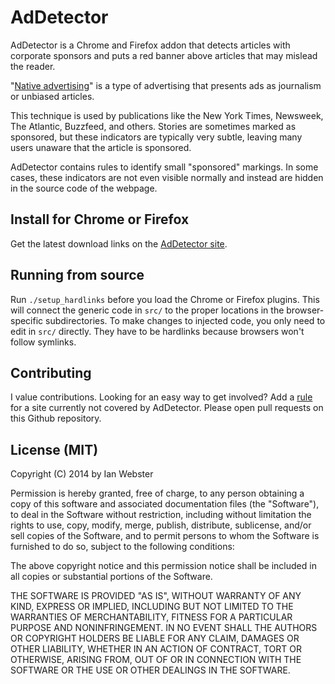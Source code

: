 # AdDetector

AdDetector is a Chrome and Firefox addon that detects articles with corporate sponsors and puts a red banner above articles that may mislead the reader.

"[Native advertising](https://en.wikipedia.org/wiki/Native_advertising)" is a type of advertising that presents ads as journalism or unbiased articles.

This technique is used by publications like the New York Times, Newsweek, The Atlantic, Buzzfeed, and others. Stories are sometimes marked as sponsored, but these indicators are typically very subtle, leaving many users unaware that the article is sponsored.

AdDetector contains rules to identify small "sponsored" markings. In some cases, these indicators are not even visible normally and instead are hidden in the source code of the webpage.

## Install for Chrome or Firefox

Get the latest download links on the [AdDetector site](http://ianww.com/ad-detector).

## Running from source

Run `./setup_hardlinks` before you load the Chrome or Firefox plugins.  This will connect the generic code in `src/` to the proper locations in the browser-specific subdirectories.  To make changes to injected code, you only need to edit in `src/` directly.  They have to be hardlinks because browsers won't follow symlinks.

## Contributing

I value contributions.  Looking for an easy way to get involved?  Add a [rule](https://github.com/typpo/ad-detector/blob/master/src/rules.js) for a site currently not covered by AdDetector.  Please open pull requests on this Github repository.

## License (MIT)

Copyright (C) 2014 by Ian Webster

Permission is hereby granted, free of charge, to any person obtaining a copy of this software and associated documentation files (the "Software"), to deal in the Software without restriction, including without limitation the rights to use, copy, modify, merge, publish, distribute, sublicense, and/or sell copies of the Software, and to permit persons to whom the Software is furnished to do so, subject to the following conditions:

The above copyright notice and this permission notice shall be included in all copies or substantial portions of the Software.

THE SOFTWARE IS PROVIDED "AS IS", WITHOUT WARRANTY OF ANY KIND, EXPRESS OR IMPLIED, INCLUDING BUT NOT LIMITED TO THE WARRANTIES OF MERCHANTABILITY, FITNESS FOR A PARTICULAR PURPOSE AND NONINFRINGEMENT. IN NO EVENT SHALL THE AUTHORS OR COPYRIGHT HOLDERS BE LIABLE FOR ANY CLAIM, DAMAGES OR OTHER LIABILITY, WHETHER IN AN ACTION OF CONTRACT, TORT OR OTHERWISE, ARISING FROM, OUT OF OR IN CONNECTION WITH THE SOFTWARE OR THE USE OR OTHER DEALINGS IN THE SOFTWARE.
